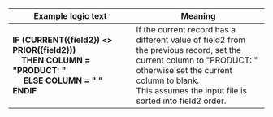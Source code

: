 
|Example logic text|Meaning|
|------------------|-------|
|**IF (CURRENT({field2}) <> PRIOR({field2}))<br>&nbsp;&nbsp;&nbsp;&nbsp;THEN COLUMN = "PRODUCT: "<br>&nbsp;&nbsp;&nbsp;&nbsp;    ELSE COLUMN = " "<br>ENDIF**|If the current record has a different value of field2 from<br>the previous record, set the current column to "PRODUCT: "<br>otherwise set the current column to blank.<br>This assumes the input file is sorted into field2 order.|
  